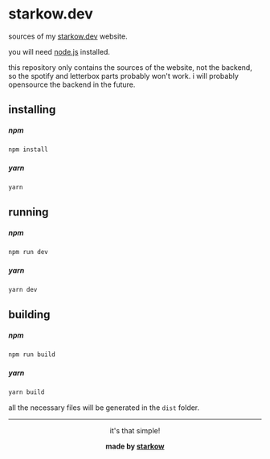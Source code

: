 # starkow.dev

sources of my [starkow.dev](https://starkow.dev) website.

you will need [node.js](https://nodejs.org/en/) installed.

this repository only contains the sources of the website, not the backend, so the spotify and letterbox parts probably won't work. i will probably opensource the backend in the future.

## installing

##### npm

```sh
npm install
```

##### yarn

```sh
yarn
```

## running

##### npm

```sh
npm run dev
```

##### yarn

```sh
yarn dev
```

## building

##### npm

```sh
npm run build
```

##### yarn

```sh
yarn build
```

all the necessary files will be generated in the `dist` folder.

---

<div align="center">

it's that simple!

<b>made by [starkow](https://starkow.dev)</b>

</div>

